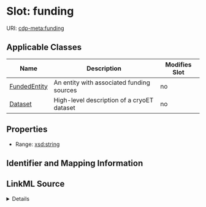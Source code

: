 # Slot: funding

URI: [cdp-meta:funding](metadatafunding)



<!-- no inheritance hierarchy -->




## Applicable Classes

| Name | Description | Modifies Slot |
| --- | --- | --- |
[FundedEntity](FundedEntity.md) | An entity with associated funding sources |  no  |
[Dataset](Dataset.md) | High-level description of a cryoET dataset |  no  |







## Properties

* Range: [xsd:string](http://www.w3.org/2001/XMLSchema#string)





## Identifier and Mapping Information








## LinkML Source

<details>
```yaml
name: funding
alias: funding
domain_of:
- FundedEntity
- Dataset
range: string

```
</details>

